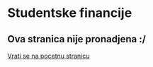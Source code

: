 # Studentske financije

## Ova stranica nije pronadjena :/ 

<a href="/index.html"> Vrati se na pocetnu stranicu  </a>

